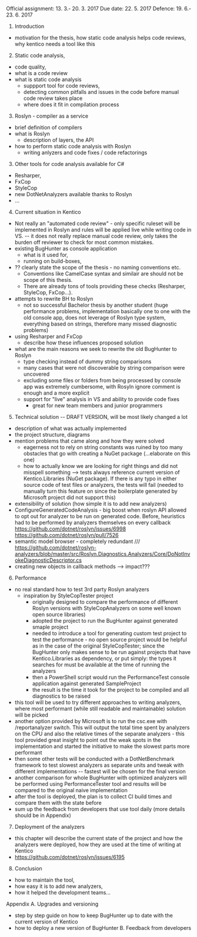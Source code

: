 Official assignment: 13. 3.- 20. 3. 2017
Due date: 22. 5. 2017
Defence: 19. 6.- 23. 6. 2017 

1. Introduction
  - motivation for the thesis, how static code analysis helps code reviews, why kentico needs a tool like this
2. Static code analysis, 
  - code quality,
  - what is a code review
  - what is static code analysis
    - suppport tool for code reviews, 
    - detecting common pitfalls and issues in the code before manual code review takes place
    - where does it fit in compilation process
3. Roslyn - compiler as a service
  - brief definition of compilers
  - what is Roslyn
    - description of layers, the API
  - how to perform static code analysis with Roslyn
    - writing anlyzers and code fixes / code refactorings
3. Other tools for code analysis available for C#
  - Resharper,
  - FxCop
  - StyleCop
  - new DotNetAnalyzers available thanks to Roslyn
  - ...
4. Current situation in Kentico
  - Not really an "automated code review" - only specific ruleset will be implemented in Roslyn and rules will be applied live while writing code in VS. -- it does not really replace manual code review, only takes the burden off reviewer to check for most common mistakes.
  - existing BugHunter as console application
    - what is it used for,
    - running on build-boxes, 
  - ?? clearly state the scope of the thesis - no naming conventions etc. 
     - Conventions like CamelCase syntax and similair are should not be scope of this thesis. 
     - There are already tons of tools providing these checks (Resharper, StyleCop, FxCop...).
  - attempts to rewrite BH to Roslyn 
    - not so successful Bachelor thesis by another student (huge performance problems, implementation basically one to one with the old console app, does not leverage of Roslyn type system, everything based on strings, therefore many missed diagnostic problems)
  - using Resharper and FxCop 
    - describe how these influences proposed solution
  - what are the main reasons we seek to rewrite the old BugHunter to Roslyn
    - type checking instead of dummy string comparisons
    - many cases that were not discoverable by string comparison were uncovered
    - excluding some files or folders from being processed by console app was extremely cumbersome, with Rosyln ignore comment is enough and a more explicit
    - support for "live" analysis in VS and ability to provide code fixes
      - great for new team members and junior programmers
5. Technical solution -- DRAFT VERSION, will be most likely changed a lot
  - description of what was actually implemented
  - the project structure, diagrams
  - mention problems that came along and how they were solved
    - eagerness not to rely on string constants was ruined by too many obstacles that go with creating a NuGet package (...elaborate on this one)
    - how to actually know we are looking for right things and did not misspell something --> tests always reference current version of Kentico.Libraries (NuGet package). If there is any typo in either source code of test files or analyzers, the tests will fail (needed to manually turn this feature on since the boilerplate generated by Microsoft project did not support this)
  - extensibility of solution (how simple it is to add new analyzers)
  - ConfigureGeneratedCodeAnalysis - big boost when roslyn API allowed to opt out for analyzer to be run on generated code. Before, heuristics had to be performed by analyzers themselves on every callback
   https://github.com/dotnet/roslyn/issues/6998
   https://github.com/dotnet/roslyn/pull/7526
  - semantic model browser - completely redundant 
    /// https://github.com/dotnet/roslyn-analyzers/blob/master/src/Roslyn.Diagnostics.Analyzers/Core/DoNotInvokeDiagnosticDescriptor.cs
  - creating new objects in callback methods --> impact???
6. Performance
  - no real standard how to test 3rd party Roslyn analyzers
    - inspiration by StyleCopTester project 
      - originally designed to compare the performance of different Roslyn versions with StyleCopAnalyzers on some well known open source libraries)
      - adopted the project to run the BugHunter against generated smaple project
      - needed to introduce a tool for generating custom test project to test the performance - no open source project would be helpful as in the case of the original StyleCopTester; since the BugHunter only makes sense to be run against projects that have Kentico.Libraries as dependency, or put simply: the types it searches for must be available at the time of running the analyzers
      - then a PowerShell script would run the PerformanceTest console application against generated SampleProject
      - the result is the time it took for the project to be compiled and all diagnostics to be raised
   - this tool will be used to try different approaches to writing analyzers, where most performant (while still readable and maintainable) solution will be picked
  -  another option provided by Microsoft is to run the csc.exe with /reportanalyzer switch. This will output the total time spent by analyzers on the CPU and also the relative times of the separate analyzers
    - this tool provided great insight to point out the weak spots in the implementation and started the initiative to make the slowest parts more performant
  - then some other tests will be conducted with a DotNetBenchmark framework to test slowest analyzers as separate units and tweak with different implementations -- fastest will be chosen for the final version
  - another comparison for whole BugHunter with optimized analyzers will be performed using PerformanceTester tool and results will be compared to the original naive implementation
  - after the tool is deployed, the plan is to collect CI build times and compare them with the state before 
  - sum up the feedback from developers that use tool daily (more details should be in Appendix)
7. Deployment of the analyzers
  - this chapter will describe the current state of the project and how the analyzers were deployed, how they are used at the time of writing at Kentico
  - https://github.com/dotnet/roslyn/issues/6195
8. Conclusion
  - how to maintain the tool, 
  - how easy it is to add new analyzers, 
  - how it helped the development teams...
  
Appendix
A. Upgrades and versioning
  - step by step guide on how to keep BugHunter up to date with the current version of Kentico
  - how to deploy a new version of BugHunter
B. Feedback from developers
  